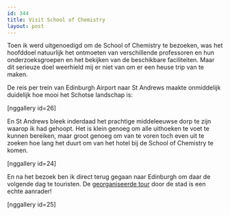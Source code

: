 ```yaml
---
id: 344
title: Visit School of Chemistry
layout: post
---
```

Toen ik werd uitgenoedigd om de School of Chemistry te bezoeken, was het hoofddoel natuurlijk het ontmoeten van verschillende professoren en hun onderzoeksgroepen en het bekijken van de beschikbare faciliteiten. Maar dit serieuze doel weerhield mij er niet van om er een heuse trip van te maken.

De reis per trein van Edinburgh Airport naar St Andrews maakte onmiddelijk duidelijk hoe mooi het Schotse landschap is:

[nggallery id=26]

En St Andrews bleek inderdaad het prachtige middeleeuwse dorp te zijn waarop ik had gehoopt. Het is klein genoeg om alle uithoeken te voet te kunnen bereiken, maar groot genoeg om van te voren toch even uit te zoeken hoe lang het duurt om van het hotel bij de School of Chemistry te komen.

[nggallery id=24]

En na het bezoek ben ik direct terug gegaan naar Edinburgh om daar de volgende dag te touristen. De <a title="Free Tour of Edinburgh" href="http://www.newedinburghtours.com/daily-tours/new-edinburgh-free-tour.html">georganiseerde tour</a> door de stad is een echte aanrader!

[nggallery id=25]